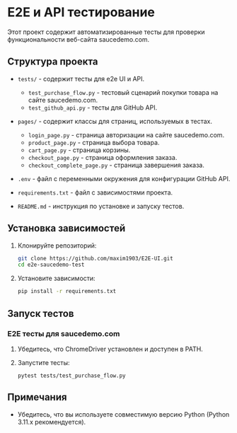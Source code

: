 # E2E и API тестирование

Этот проект содержит автоматизированные тесты для проверки функциональности веб-сайта saucedemo.com.

## Структура проекта

- `tests/` - содержит тесты для e2e UI и API.
  - `test_purchase_flow.py` - тестовый сценарий покупки товара на сайте saucedemo.com.
  - `test_github_api.py` - тесты для GitHub API.

- `pages/` - содержит классы для страниц, используемых в тестах.
  - `login_page.py` - страница авторизации на сайте saucedemo.com.
  - `product_page.py` - страница выбора товара.
  - `cart_page.py` - страница корзины.
  - `checkout_page.py` - страница оформления заказа.
  - `checkout_complete_page.py` - страница завершения заказа.

- `.env` - файл с переменными окружения для конфигурации GitHub API.
- `requirements.txt` - файл с зависимостями проекта.
- `README.md` - инструкция по установке и запуску тестов.

## Установка зависимостей

1. Клонируйте репозиторий:

    ```bash
    git clone https://github.com/maxim1903/E2E-UI.git
    cd e2e-saucedemo-test

    ```

2. Установите зависимости:

    ```bash
    pip install -r requirements.txt
    ```

## Запуск тестов

### E2E тесты для saucedemo.com

1. Убедитесь, что ChromeDriver установлен и доступен в PATH.

2. Запустите тесты:

    ```
    pytest tests/test_purchase_flow.py
    ```

## Примечания

- Убедитесь, что вы используете совместимую версию Python (Python 3.11.x рекомендуется).
